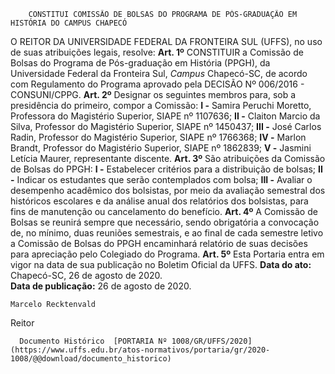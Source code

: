         CONSTITUI COMISSÃO DE BOLSAS DO PROGRAMA DE PÓS-GRADUAÇÃO EM HISTÓRIA DO CAMPUS CHAPECÓ  

 O REITOR DA UNIVERSIDADE FEDERAL DA FRONTEIRA SUL (UFFS), no uso de suas atribuições legais, resolve:   **Art. 1º**  CONSTITUIR a Comissão de Bolsas do Programa de Pós-graduação em História (PPGH), da Universidade Federal da Fronteira Sul, *Campus*  Chapecó-SC, de acordo com Regulamento do Programa aprovado pela DECISÃO Nº 006/2016 - CONSUNI/CPPG.   **Art. 2º**  Designar os seguintes membros para, sob a presidência do primeiro, compor a Comissão: **I -**  Samira Peruchi Moretto, Professora do Magistério Superior, SIAPE nº 1107636; **II -**  Claiton Marcio da Silva, Professor do Magistério Superior, SIAPE nº 1450437; **III -**  José Carlos Radin, Professor do Magistério Superior, SIAPE nº 1766368; **IV -**  Marlon Brandt, Professor do Magistério Superior, SIAPE nº 1862839; **V -**  Jasmini Letícia Maurer, representante discente.   **Art. 3º**  São atribuições da Comissão de Bolsas do PPGH: **I -**  Estabelecer critérios para a distribuição de bolsas; **II -**  Indicar os estudantes que serão contemplados com bolsa; **III -**  Avaliar o desempenho acadêmico dos bolsistas, por meio da avaliação semestral dos históricos escolares e da análise anual dos relatórios dos bolsistas, para fins de manutenção ou cancelamento do benefício.   **Art. 4º**  A Comissão de Bolsas se reunirá sempre que necessário, sendo obrigatória a convocação de, no mínimo, duas reuniões semestrais, e ao final de cada semestre letivo a Comissão de Bolsas do PPGH encaminhará relatório de suas decisões para apreciação pelo Colegiado do Programa.   **Art. 5º**  Esta Portaria entra em vigor na data de sua publicação no Boletim Oficial da UFFS.        **Data do ato:** Chapecó-SC, 26 de agosto de 2020.   
 **Data de publicação:**  26 de agosto de 2020. 

    Marcelo Recktenvald   
 Reitor 

      Documento Histórico  [PORTARIA Nº 1008/GR/UFFS/2020](https://www.uffs.edu.br/atos-normativos/portaria/gr/2020-1008/@@download/documento_historico)     
      